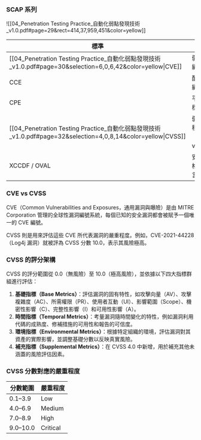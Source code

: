 ### SCAP 系列
![[04_Penetration Testing Practice_自動化弱點發現技術_v1.0.pdf#page=29&rect=414,37,959,451&color=yellow]]

| 標準                                                                                                   | 功能                  | 工具                        |
| ---------------------------------------------------------------------------------------------------- | ------------------- | ------------------------- |
| [[04_Penetration Testing Practice_自動化弱點發現技術_v1.0.pdf#page=30&selection=6,0,6,42&color=yellow\|CVE]]  | 弱點統一編號              |                           |
| CCE                                                                                                  | 配置錯誤編號              |                           |
| CPE                                                                                                  | 平台識別標準              |                           |
| [[04_Penetration Testing Practice_自動化弱點發現技術_v1.0.pdf#page=32&selection=4,0,8,14&color=yellow\|CVSS]] | 弱點嚴重程度評分（v3.1、v4.0） | [[CVSS Score Calculator]] |
| XCCDF / OVAL                                                                                         | 安全檢查格式與語言           |                           |


### CVE vs CVSS
CVE（Common Vulnerabilities and Exposures，通用漏洞與曝險）是由 MITRE Corporation 管理的全球性漏洞編號系統，每個已知的安全漏洞都會被賦予一個唯一的 CVE 編號。

​CVSS 則是用來評估這些 CVE 所代表漏洞的嚴重程度。​例如，CVE-2021-44228（Log4j 漏洞）就被評為 CVSS 分數 10.0，表示其風險極高。

### CVSS 的評分架構

CVSS 的評分範圍從 0.0（無風險）至 10.0（極高風險），並依據以下四大指標群組進行評估：​
1. **基礎指標（Base Metrics）**：評估漏洞的固有特性，如攻擊向量（AV）、攻擊複雜度（AC）、所需權限（PR）、使用者互動（UI）、影響範圍（Scope）、機密性影響（C）、完整性影響（I）和可用性影響（A）。​
2. **時間指標（Temporal Metrics）**：考量漏洞隨時間變化的特性，例如漏洞利用代碼的成熟度、修補措施的可用性和報告的可信度。​
3. **環境指標（Environmental Metrics）**：​根據特定組織的環境，評估漏洞對其資產的實際影響，並調整基礎分數以反映真實風險。​
4. **補充指標（Supplemental Metrics）**：​在 CVSS 4.0 中新增，用於補充其他未涵蓋的風險評估因素。
### CVSS 分數對應的嚴重程度

| 分數範圍     | 嚴重程度     |
| -------- | -------- |
| 0.1–3.9  | Low      |
| 4.0–6.9  | Medium   |
| 7.0–8.9  | High     |
| 9.0–10.0 | Critical |
